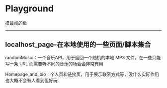 # Playground
摸最咸的鱼

***

## localhost_page-在本地使用的一些页面/脚本集合  
randomMusic：一个音乐API，用于返回一个随机的本地 MP3 文件，在一些只能写一条 URL 而需要听不同的音乐的场合会非常有用  

Homepage_and_bio：个人页和链接页，用于展示联系方式等，没什么实际作用也大概不会有人看到但好玩